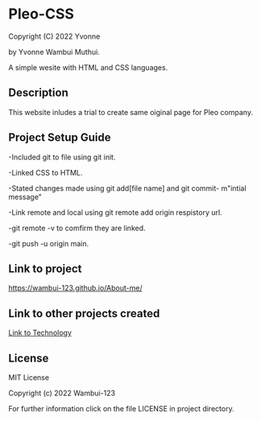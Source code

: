 # Pleo-CSS
Copyright (C)  2022 Yvonne

by Yvonne Wambui Muthui.

A simple wesite with HTML and CSS languages.

## Description
This website inludes a trial to create same oiginal page for Pleo company.

## Project Setup Guide
-Included git to file using git init.

-Linked CSS to HTML.

-Stated changes made using git add[file name] and git commit- m"intial message"

-Link remote and local using git remote add origin respistory url.

-git remote -v to comfirm they are linked.

-git push -u origin main.

## Link to project
https://wambui-123.github.io/About-me/

## Link to other projects created
[Link to Technology](https://wambui-123.github.io/Tech/)

## License 
MIT License

Copyright (c) 2022 Wambui-123 

For further information click on the file LICENSE in project directory.

 
